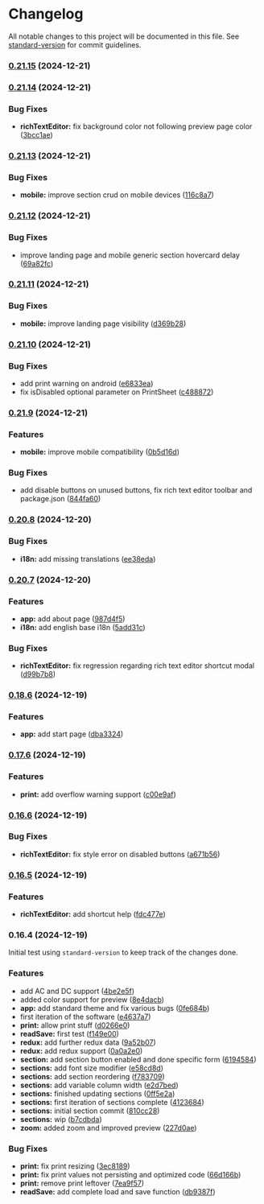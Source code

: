 # Changelog

All notable changes to this project will be documented in this file. See [standard-version](https://github.com/conventional-changelog/standard-version) for commit guidelines.

### [0.21.15](https://github.com/kosmicteal/reactionroll/compare/v0.21.14...v0.21.15) (2024-12-21)

### [0.21.14](https://github.com/kosmicteal/reactionroll/compare/v0.21.13...v0.21.14) (2024-12-21)


### Bug Fixes

* **richTextEditor:** fix background color not following preview page color ([3bcc1ae](https://github.com/kosmicteal/reactionroll/commit/3bcc1ae895c1f556d2a6ed4fce8ac55592d0ff70))

### [0.21.13](https://github.com/kosmicteal/reactionroll/compare/v0.21.12...v0.21.13) (2024-12-21)


### Bug Fixes

* **mobile:** improve section crud on mobile devices ([116c8a7](https://github.com/kosmicteal/reactionroll/commit/116c8a7c5f346c7ae5b790c6c47e47aa92d10d04))

### [0.21.12](https://github.com/kosmicteal/reactionroll/compare/v0.21.11...v0.21.12) (2024-12-21)


### Bug Fixes

* improve landing page and mobile generic section hovercard delay ([69a82fc](https://github.com/kosmicteal/reactionroll/commit/69a82fcfadc27608afda4f8c380e168c6a5ec4bd))

### [0.21.11](https://github.com/kosmicteal/reactionroll/compare/v0.21.10...v0.21.11) (2024-12-21)


### Bug Fixes

* **mobile:** improve landing page visibility ([d369b28](https://github.com/kosmicteal/reactionroll/commit/d369b2859bda6acfe68c8e4da36a5cf211c59ba1))

### [0.21.10](https://github.com/kosmicteal/reactionroll/compare/v0.21.9...v0.21.10) (2024-12-21)


### Bug Fixes

* add print warning on android ([e6833ea](https://github.com/kosmicteal/reactionroll/commit/e6833ea3e756f33107e711b1600a5af9ef461d16))
* fix isDisabled optional parameter on PrintSheet ([c488872](https://github.com/kosmicteal/reactionroll/commit/c488872974ef9970b8879c972a76dfa3e01fe22a))

### [0.21.9](https://github.com/kosmicteal/reactionroll/compare/v0.20.8...v0.21.9) (2024-12-21)


### Features

* **mobile:** improve mobile compatibility ([0b5d16d](https://github.com/kosmicteal/reactionroll/commit/0b5d16da52f4322ace9452380f0dc9542c285612))


### Bug Fixes

* add disable buttons on unused buttons, fix rich text editor toolbar and package.json ([844fa60](https://github.com/kosmicteal/reactionroll/commit/844fa607eb64c3a3ab8a8a5a503eed0d5d9fd877))

### [0.20.8](https://github.com/kosmicteal/reactionroll/compare/v0.20.7...v0.20.8) (2024-12-20)


### Bug Fixes

* **i18n:** add missing translations ([ee38eda](https://github.com/kosmicteal/reactionroll/commit/ee38edad4c68157ea0e9f8f8e138c3ccb9a2619e))

### [0.20.7](https://github.com/kosmicteal/reactionroll/compare/v0.16.8...v0.20.7) (2024-12-20)


### Features

* **app:** add about page ([987d4f5](https://github.com/kosmicteal/reactionroll/commit/987d4f5af25d385f36edfd2e3d90e4abdbd2db0e))
* **i18n:** add english base i18n ([5add31c](https://github.com/kosmicteal/reactionroll/commit/5add31c81cc4c220465997a8cfa22abbf244a076))


### Bug Fixes

* **richTextEditor:** fix regression regarding rich text editor shortcut modal ([d99b7b8](https://github.com/kosmicteal/reactionroll/commit/d99b7b8f4636cceb1a992d618e2955c17f47a3c2))

### [0.18.6](https://github.com/kosmicteal/reactionroll/compare/v0.16.7...v0.16.8) (2024-12-19)


### Features

* **app:** add start page ([dba3324](https://github.com/kosmicteal/reactionroll/commit/dba3324b0dc888853234f85fa8ad68211e9dc1f9))

### [0.17.6](https://github.com/kosmicteal/reactionroll/compare/v0.16.6...v0.16.7) (2024-12-19)


### Features

* **print:** add overflow warning support ([c00e9af](https://github.com/kosmicteal/reactionroll/commit/c00e9af1766581e8867e559db1dfc426a2b59b04))

### [0.16.6](https://github.com/kosmicteal/reactionroll/compare/v0.16.5...v0.16.6) (2024-12-19)


### Bug Fixes

* **richTextEditor:** fix style error on disabled buttons ([a671b56](https://github.com/kosmicteal/reactionroll/commit/a671b56da0800bfca6bff2faa8edf6769bf713d1))

### [0.16.5](https://github.com/kosmicteal/reactionroll/compare/v0.16.4...v0.16.5) (2024-12-19)


### Features

* **richTextEditor:** add shortcut help ([fdc477e](https://github.com/kosmicteal/reactionroll/commit/fdc477ee88f65a4988650c5796168147622bbe89))

### 0.16.4 (2024-12-19)

Initial test using `standard-version` to keep track of the changes done.

### Features

* add AC and DC support ([4be2e5f](https://github.com/kosmicteal/reactionroll/commit/4be2e5f4120c17c6299792c229d78995df40373c))
* added color support for preview ([8e4dacb](https://github.com/kosmicteal/reactionroll/commit/8e4dacb1fcca9895f1402c4dad81ffb5827d75c4))
* **app:** add standard theme and fix various bugs ([0fe684b](https://github.com/kosmicteal/reactionroll/commit/0fe684b9c59846fc310e2e2475d3b13c29d21916))
* first iteration of the software ([e4637a7](https://github.com/kosmicteal/reactionroll/commit/e4637a7f7f62e13f9c74c5f72cba2701f374846d))
* **print:** allow print stuff ([d0266e0](https://github.com/kosmicteal/reactionroll/commit/d0266e0fa969b0c6c917364f40a08667f0d957b6))
* **readSave:** first test ([f149e00](https://github.com/kosmicteal/reactionroll/commit/f149e00333a52e0ecbbb6f57795a58f09b9a125b))
* **redux:** add further redux data ([9a52b07](https://github.com/kosmicteal/reactionroll/commit/9a52b073f97ef44267dab86448977f0c853d1552))
* **redux:** add redux support ([0a0a2e0](https://github.com/kosmicteal/reactionroll/commit/0a0a2e056017d519974ee7232a7e8974310aa41d))
* **section:** add section button enabled and done specific form ([6194584](https://github.com/kosmicteal/reactionroll/commit/61945840cfd54cd0aaa1b2f1f25e4468a7f564be))
* **sections:** add font size modifier ([e58cd8d](https://github.com/kosmicteal/reactionroll/commit/e58cd8da8436a276b956cb54c5f43d2e25a75441))
* **sections:** add section reordering ([f783709](https://github.com/kosmicteal/reactionroll/commit/f783709eb7e9f0a6edba7f47191e922ae667f6f6))
* **sections:** add variable column width ([e2d7bed](https://github.com/kosmicteal/reactionroll/commit/e2d7bedb11fb26b7a1d4049bd627302392eb9943))
* **sections:** finished updating sections ([0ff5e2a](https://github.com/kosmicteal/reactionroll/commit/0ff5e2ab7f3ba6c43b407c2671e92da2298ad896))
* **sections:** first iteration of sections complete ([4123684](https://github.com/kosmicteal/reactionroll/commit/4123684625335358b88eb9063f713b7f386549fb))
* **sections:** initial section commit ([810cc28](https://github.com/kosmicteal/reactionroll/commit/810cc28e4cda3111853defe121dcac69c29dedc9))
* **sections:** wip ([b7cdbda](https://github.com/kosmicteal/reactionroll/commit/b7cdbda4ec454e0aca8de044ab18528325790011))
* **zoom:** added zoom and improved preview ([227d0ae](https://github.com/kosmicteal/reactionroll/commit/227d0aebf0f6bd48fc8b777d3a1d8db2eecacc7e))


### Bug Fixes

* **print:** fix print resizing ([3ec8189](https://github.com/kosmicteal/reactionroll/commit/3ec8189ac1daa100b887a924766a958bd3d72d40))
* **print:** fix print values not persisting and optimized code ([66d166b](https://github.com/kosmicteal/reactionroll/commit/66d166bf037782af131391137a89aee7d6e1b4bc))
* **print:** remove print leftover ([7ea9f57](https://github.com/kosmicteal/reactionroll/commit/7ea9f57e5652d5576d10856504faf7a666f8a6e7))
* **readSave:** add complete load and save function ([db9387f](https://github.com/kosmicteal/reactionroll/commit/db9387f5a7261326f344801480e3eaf2530eb843))
